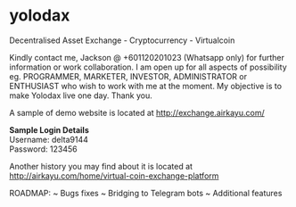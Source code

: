 # yolodax
Decentralised Asset Exchange - Cryptocurrency - Virtualcoin

Kindly contact me, Jackson @ +601120201023 (Whatsapp only) for further information or work collaboration. I am open up for all aspects of possibility eg. PROGRAMMER, MARKETER, INVESTOR, ADMINISTRATOR or ENTHUSIAST who wish to work with me at the moment. My objective is to make Yolodax live one day. Thank you.


A sample of demo website is located at http://exchange.airkayu.com/

<b>Sample Login Details</b>
<br>Username: delta9144
<br>Password: 123456

Another history you may find about it is located at http://airkayu.com/home/virtual-coin-exchange-platform

ROADMAP:
~ Bugs fixes
~ Bridging to Telegram bots
~ Additional features
